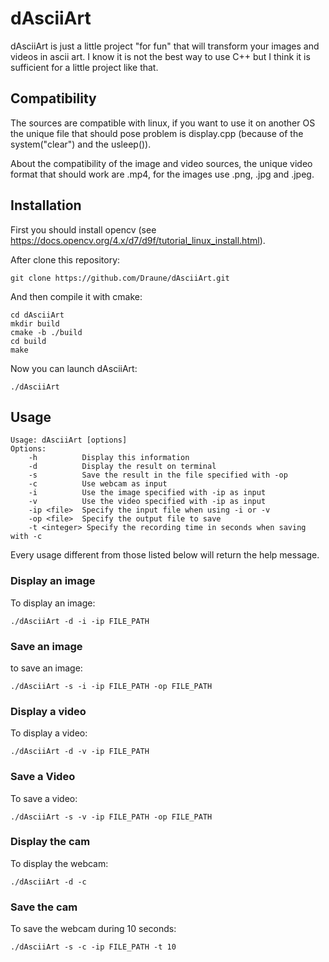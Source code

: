 # dAsciiArt
dAsciiArt is just a little project "for fun" that will transform your images and videos in ascii art. I know it is not the best way to use C++ but I think it is sufficient for a little project like that.
## Compatibility
The sources are compatible with linux, if you want to use it on another OS the unique file that should pose problem is display.cpp (because of the system("clear") and the usleep()).

About the compatibility of the image and video sources, the unique video format that should work are .mp4, for the images use .png, .jpg and .jpeg.
## Installation
First you should install opencv (see https://docs.opencv.org/4.x/d7/d9f/tutorial_linux_install.html).

After clone this repository:
```
git clone https://github.com/Draune/dAsciiArt.git
```
And then compile it with cmake:
```
cd dAsciiArt
mkdir build
cmake -b ./build
cd build 
make
```
Now you can launch dAsciiArt:
```
./dAsciiArt
```
## Usage
```
Usage: dAsciiArt [options]
Options:
    -h          Display this information
    -d          Display the result on terminal
    -s          Save the result in the file specified with -op
    -c          Use webcam as input
    -i          Use the image specified with -ip as input
    -v          Use the video specified with -ip as input
    -ip <file>  Specify the input file when using -i or -v
    -op <file>  Specify the output file to save
    -t <integer> Specify the recording time in seconds when saving with -c
```

Every usage different from those listed below will return the help message.

### Display an image
To display an image:
```
./dAsciiArt -d -i -ip FILE_PATH
```
### Save an image
to save an image:
```
./dAsciiArt -s -i -ip FILE_PATH -op FILE_PATH
```
### Display a video
To display a video:
```
./dAsciiArt -d -v -ip FILE_PATH
```
### Save a Video
To save a video:
```
./dAsciiArt -s -v -ip FILE_PATH -op FILE_PATH
```
### Display the cam
To display the webcam:
```
./dAsciiArt -d -c
```
### Save the cam
To save the webcam during 10 seconds:
```
./dAsciiArt -s -c -ip FILE_PATH -t 10
```

